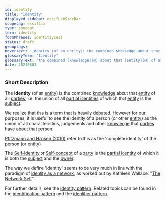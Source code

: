 ```yaml
---
id: identity
title: "Identity"
displayed_sidebar: essifLabSideBar
scopetag: essifLab
type: concept
term: identity
formPhrases: identit{yies}
status: draft
grouptags:
hoverText: "Identity (of an Entity): the combined Knowledge about that Entity of all Parties, i.e. the union of all Partial Identities of which that Entity is the Subject."
glossaryTerm: "Identity"
glossaryText: "the combined [knowledge](@) about that [entity](@) of all [parties](@), i.e. the union of all [partial identities](partial-identity@) of which that [entity](@) is the [subject](@)."
date: 20210803
---
```


### Short Description
The **Identity** (of an [entity](@)) is the combined [knowledge](@) about that [entity](@) of all [parties](@), i.e. the union of all [partial identities](partial-identity@) of which that [entity](@) is the [subject](@).

We realize that this is a term that is heavily debated. However for our purposes, it is useful to see the identity of a person (or other [entity](@)) as the union of all characteristics, judgements and other [knowledge](@) that [parties](@) have about that person.

[Pfitzmann and Hansen (2010)](https://dud.inf.tu-dresden.de/literatur/Anon_Terminology_v0.34.pdf) refer to this as the 'complete identity' of the person (or entity).

The [Self-Identity](https://en.wikipedia.org/wiki/Self-concept) or [Self-concept](https://en.wikipedia.org/wiki/Self-concept) of a [party](@) is the [partial identity](@) of which it is both the [subject](@) and the [owner](@).

The way we define 'identity' seems to be very much in line with the paradigm of [identity as a network](https://aeon.co/essays/the-self-is-not-singular-but-a-fluid-network-of-identities), as worked out by Kathleen Wallace: "[The Network Self](https://www.routledge.com/The-Network-Self-Relation-Process-and-Personal-Identity-1st-Edition/Wallace/p/book/9780367077488)".

For further details, see the [identity pattern](pattern-identity@). Related topics can be found in the [identification pattern](pattern-identification@) and the [identifier pattern](pattern-identifier@).